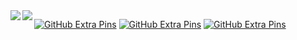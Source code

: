 <a href="https://github.com/anuraghazra/github-readme-stats">
  <img align="left" src="https://github-readme-stats.vercel.app/api?username=mskz-3110&show_icons=true&theme=blueberry" />
</a>
<a href="https://github.com/anuraghazra/github-readme-stats">
  <img align="left" src="https://github-readme-stats.vercel.app/api/top-langs/?username=mskz-3110&theme=blueberry" />
</a>

[![GitHub Extra Pins](https://github-readme-stats.vercel.app/api/pin/?username=mskz-3110&repo=dbine)](https://github.com/mskz-3110/dbine)
[![GitHub Extra Pins](https://github-readme-stats.vercel.app/api/pin/?username=mskz-3110&repo=pingscope)](https://github.com/mskz-3110/pingscope)
[![GitHub Extra Pins](https://github-readme-stats.vercel.app/api/pin/?username=mskz-3110&repo=NumberPlaceSolver)](https://github.com/mskz-3110/NumberPlaceSolver)
